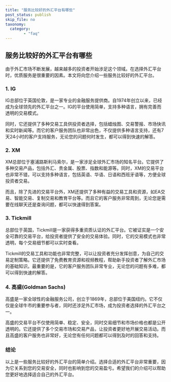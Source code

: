 ```yaml
---
title: "服务比较好的外汇平台有哪些"
post_status: publish
skip_file: no
taxonomy:
  category:
        - "faq"
---
```


## 服务比较好的外汇平台有哪些

由于外汇市场不断发展，越来越多的投资者开始涉足这个领域。在选择外汇平台时，优质服务是很重要的因素。本文将向您介绍一些服务比较好的外汇平台。

### 1. IG

IG总部位于英国伦敦，是一家专业的金融服务提供商。自1974年创立以来，已经成为全球领先的外汇平台之一。IG的平台使用简单，支持多种语言，拥有完善而透明的交易模式。

同时，它还提供了多种交易工具供投资者选择，包括蜡烛图、交易警报、市场快讯和实时新闻等。而它的客户服务团队也非常出色，不仅提供多种语言支持，还有7天24小时的客户支持服务，无论您的问题何时发生，都可以得到快速的解答。

### 2. XM

XM总部位于塞浦路斯利马索尔，是一家涉足全球外汇市场的知名平台。它提供了多种交易产品，包括外汇、贵金属、股票、指数和能源等。同时，XM的交易平台也非常不错，可以支持多种语言，包括英语、华语、日语和西班牙语等，方便全球投资者交易。

而且，除了先进的交易平台外，XM还提供了多种有益的交易工具和资源，如EA交易、智能交易、复制交易和教育平台等。而且它的客户服务非常周到，无论您是需要在线聊天还是查询问题，都可以快速得到答案。

### 3. Tickmill

总部位于英国，Tickmill是一家获得多重资质认证的外汇平台。它被证实是一个安全可靠的交易平台，给投资者提供了安全的交易体验。同时，它的交易模式也非常透明，每个交易细节都可以实时查看。

Tickmill的交易工具和功能也非常完整，可以让投资者充分发挥创意，为自己的交易定制策略。它还提供了免费教育资源和视频教程，帮助新手投资者了解外汇市场的基础知识。最重要的是，它的客户服务团队非常专业，无论您的问题有多难，都可以得到快速的解答。

### 4. 高盛(Goldman Sachs)

高盛是一家全球性的金融服务公司，创立于1869年，总部位于美国纽约。它不仅仅是全球牛市的重要参与者，同时还涉足外汇市场，成为投资者选择的外汇平台之一。

高盛的交易平台不仅使用简单、稳定、安全，同时交易细节和市场价格也都是公开透明的。它还提供了多个交易市场和交易产品，让投资者更好地开展交易活动。而且高盛的客户服务也非常好，无论您有任何问题都可以得到及时的回答和支持。

### 结论

以上是一些服务比较好的外汇平台的简单介绍。选择合适的外汇平台非常重要，因为它关系到您的交易安全，同时也影响到您的交易盈亏。希望我们的介绍可以帮助您更好地选择适合自己的外汇平台。
